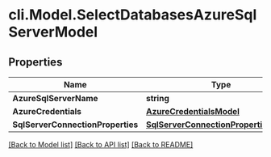 # cli.Model.SelectDatabasesAzureSqlServerModel

## Properties

Name | Type | Description | Notes
------------ | ------------- | ------------- | -------------
**AzureSqlServerName** | **string** |  | [optional] 
**AzureCredentials** | [**AzureCredentialsModel**](AzureCredentialsModel.md) |  | [optional] 
**SqlServerConnectionProperties** | [**SqlServerConnectionPropertiesModel**](SqlServerConnectionPropertiesModel.md) |  | [optional] 

[[Back to Model list]](../README.md#documentation-for-models) [[Back to API list]](../README.md#documentation-for-api-endpoints) [[Back to README]](../README.md)

